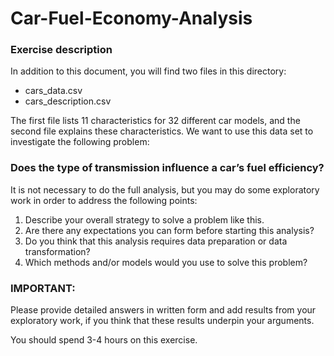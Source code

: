 
# Car-Fuel-Economy-Analysis

### Exercise description
In addition to this document, you will find two files in this directory:
  - cars_data.csv
  - cars_description.csv
  
The first file lists 11 characteristics for 32 different car models, and the second file explains these characteristics. We want to use this data set to investigate the following problem:

### Does the type of transmission influence a car’s fuel efficiency?
It is not necessary to do the full analysis, but you may do some exploratory work in order to address the following points:

1. Describe your overall strategy to solve a problem like this.
2. Are there any expectations you can form before starting this analysis?
3. Do you think that this analysis requires data preparation or data transformation?
4. Which methods and/or models would you use to solve this problem?

### IMPORTANT:

Please provide detailed answers in written form and add results from your exploratory work, if you think that these results underpin your arguments.

You should spend 3-4 hours on this exercise.
